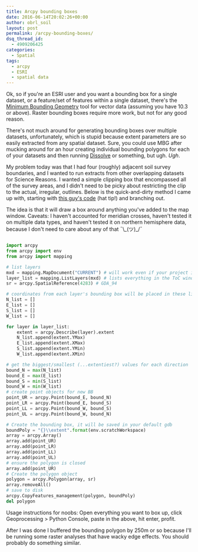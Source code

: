 ```yaml
---
title: Arcpy bounding boxes
date: 2016-06-14T20:02:26+00:00
author: obrl_soil
layout: post
permalink: /arcpy-bounding-boxes/
dsq_thread_id:
  - 4909206425
categories:
  - Spatial
tags:
  - arcpy
  - ESRI
  - spatial data
---
```

Ok, so if you're an ESRI user and you want a bounding box for a single dataset, or a feature/set of features within a single dataset, there's the [Minimum Bounding Geometry](http://desktop.arcgis.com/en/arcmap/10.3/tools/data-management-toolbox/minimum-bounding-geometry.htm) tool for vector data (assuming you have 10.3 or above). Raster bounding boxes require more work, but not for any good reason.

There's not much around for generating bounding boxes over multiple datasets, unfortunately, which is stupid because extent parameters are so easily extracted from any spatial dataset. Sure, you could use MBG after mucking around for an hour creating individual bounding polygons for each of your datasets and then running [Dissolve](http://desktop.arcgis.com/en/arcmap/10.3/tools/data-management-toolbox/dissolve.htm) or something, but ugh. _Ugh_.

My problem today was that I had four (roughly) adjacent soil survey boundaries, and I wanted to run extracts from other overlapping datasets for Science Reasons. I wanted a simple clipping box that encompassed all of the survey areas, and I didn't need to be picky about restricting the clip to the actual, irregular, outlines. Below is the quick-and-dirty method I came up with, starting with [this guy's code](http://anothergisblog.blogspot.com.au/2011/07/creating-extent-polygons-using-arcpy.html) (hat tip!) and branching out.

The idea is that it will draw a box around anything you've added to the map window. Caveats: I haven't accounted for meridian crosses, haven't tested it on multiple data types, and haven't tested it on northern hemisphere data, because I don't need to care about any of that ¯\\\_(ツ)\_/¯

```python  

import arcpy  
from arcpy import env  
from arcpy import mapping  

# list layers  
mxd = mapping.MapDocument("CURRENT") # will work even if your project is unsaved  
layer_list = mapping.ListLayers(mxd) # lists everything in the ToC window  
sr = arcpy.SpatialReference(4283) # GDA_94  

# coordinates from each layer's bounding box will be placed in these lists  
N_list = []  
E_list = []  
S_list = []  
W_list = []  

for layer in layer_list:  
    extent = arcpy.Describe(layer).extent
    N_list.append(extent.YMax)  
    E_list.append(extent.XMax)  
    S_list.append(extent.YMin)  
    W_list.append(extent.XMin)  

# get the biggest/smallest (...extentiest?) values for each direction  
bound_N = max(N_list)  
bound_E = max(E_list)  
bound_S = min(S_list)  
bound_W = min(W_list)  
# create point objects for new BB  
point_UR = arcpy.Point(bound_E, bound_N)  
point_LR = arcpy.Point(bound_E, bound_S)  
point_LL = arcpy.Point(bound_W, bound_S)  
point_UL = arcpy.Point(bound_W, bound_N)  

# Create the bounding box, it will be saved in your default gdb  
boundPoly = "{}\\extent".format(env.scratchWorkspace)  
array = arcpy.Array()  
array.add(point_UR)  
array.add(point_LR)  
array.add(point_LL)  
array.add(point_UL)  
# ensure the polygon is closed  
array.add(point_UR)  
# Create the polygon object  
polygon = arcpy.Polygon(array, sr)  
array.removeAll()  
# save to disk  
arcpy.CopyFeatures_management(polygon, boundPoly)  
del polygon
```

Usage instructions for noobs: Open everything you want to box up, click Geoprocessing > Python Console, paste in the above, hit enter, profit.

After I was done I buffered the bounding polygon by 250m or so because I'll be running some raster analyses that have wacky edge effects. You should probably do something similar.
